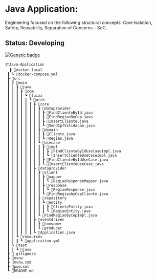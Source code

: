 # Java Application:

Engineering focused on the following structural concepts: Core Isolation, Safety, Reusability, Separation of Concerns – SoC.

## Status: Developing

[![Generic badge](https://img.shields.io/badge/status-developing-yellow.svg)](/#/)

````
📦Java-Application
  ┣ 📂docker-local
 ┃ ┗ 📜docker-compose.yml
 ┣ 📂src
 ┃ ┣ 📂main
 ┃ ┃ ┣ 📂java
 ┃ ┃ ┃ ┣ 📂com
 ┃ ┃ ┃ ┃ ┗ 📂luiza
 ┃ ┃ ┃ ┃ ┃ ┗ 📂arch
 ┃ ┃ ┃ ┃ ┃ ┃ ┣ 📂core
 ┃ ┃ ┃ ┃ ┃ ┃ ┃ ┣ 📂dataprovider
 ┃ ┃ ┃ ┃ ┃ ┃ ┃ ┃ ┣ 📜FindClienteById.java
 ┃ ┃ ┃ ┃ ┃ ┃ ┃ ┃ ┣ 📜FindRegiaoByCep.java
 ┃ ┃ ┃ ┃ ┃ ┃ ┃ ┃ ┣ 📜InsertCliente.java
 ┃ ┃ ┃ ┃ ┃ ┃ ┃ ┃ ┗ 📜SendCpfValidacao.java
 ┃ ┃ ┃ ┃ ┃ ┃ ┃ ┣ 📂domain
 ┃ ┃ ┃ ┃ ┃ ┃ ┃ ┃ ┣ 📜Cliente.java
 ┃ ┃ ┃ ┃ ┃ ┃ ┃ ┃ ┗ 📜Regiao.java
 ┃ ┃ ┃ ┃ ┃ ┃ ┃ ┗ 📂usecase
 ┃ ┃ ┃ ┃ ┃ ┃ ┃ ┃ ┣ 📂impl
 ┃ ┃ ┃ ┃ ┃ ┃ ┃ ┃ ┃ ┣ 📜FindClienteByIdUseCaseImpl.java
 ┃ ┃ ┃ ┃ ┃ ┃ ┃ ┃ ┃ ┗ 📜InsertClienteUseCaseImpl.java
 ┃ ┃ ┃ ┃ ┃ ┃ ┃ ┃ ┣ 📜FindClienteByIdUseCase.java
 ┃ ┃ ┃ ┃ ┃ ┃ ┃ ┃ ┗ 📜InsertClienteUseCase.java
 ┃ ┃ ┃ ┃ ┃ ┃ ┣ 📂dataprovider
 ┃ ┃ ┃ ┃ ┃ ┃ ┃ ┣ 📂client
 ┃ ┃ ┃ ┃ ┃ ┃ ┃ ┃ ┣ 📂mapper
 ┃ ┃ ┃ ┃ ┃ ┃ ┃ ┃ ┃ ┗ 📜RegiaoResponseMapper.java
 ┃ ┃ ┃ ┃ ┃ ┃ ┃ ┃ ┣ 📂response
 ┃ ┃ ┃ ┃ ┃ ┃ ┃ ┃ ┃ ┗ 📜RegiaoResponse.java
 ┃ ┃ ┃ ┃ ┃ ┃ ┃ ┃ ┗ 📜FindRegiaobyCepCliente.java
 ┃ ┃ ┃ ┃ ┃ ┃ ┃ ┣ 📂repository
 ┃ ┃ ┃ ┃ ┃ ┃ ┃ ┃ ┗ 📂entity
 ┃ ┃ ┃ ┃ ┃ ┃ ┃ ┃ ┃ ┣ 📜ClienteEntity.java
 ┃ ┃ ┃ ┃ ┃ ┃ ┃ ┃ ┃ ┗ 📜RegiaoEntity.java
 ┃ ┃ ┃ ┃ ┃ ┃ ┃ ┗ 📜FindRegiaoByCepImpl.java
 ┃ ┃ ┃ ┃ ┃ ┃ ┣ 📂eventdriven
 ┃ ┃ ┃ ┃ ┃ ┃ ┃ ┣ 📂consumer
 ┃ ┃ ┃ ┃ ┃ ┃ ┃ ┗ 📂producer
 ┃ ┃ ┃ ┃ ┃ ┃ ┗ 📜Application.java
 ┃ ┃ ┗ 📂resources
 ┃ ┃ ┃ ┗ 📜application.yml
 ┃ ┗ 📂test
 ┃ ┃ ┗ 📂java
 ┣ 📜.gitignore
 ┣ 📜mvnw
 ┣ 📜mvnw.cmd
 ┣ 📜pom.xml
 ┗ 📜README.md
````
